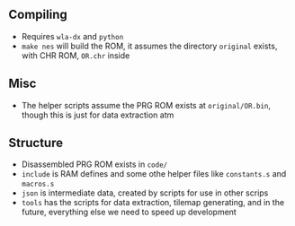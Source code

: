 ## Compiling
* Requires `wla-dx` and `python`
* `make nes` will build the ROM, it assumes the directory `original` exists, with CHR ROM, `OR.chr` inside

## Misc
* The helper scripts assume the PRG ROM exists at `original/OR.bin`, though this is just for data extraction atm

## Structure
* Disassembled PRG ROM exists in `code/`
* `include` is RAM defines and some othe helper files like `constants.s` and `macros.s`
* `json` is intermediate data, created by scripts for use in other scrips
* `tools` has the scripts for data extraction, tilemap generating, and in the future, everything else we need to speed up development
